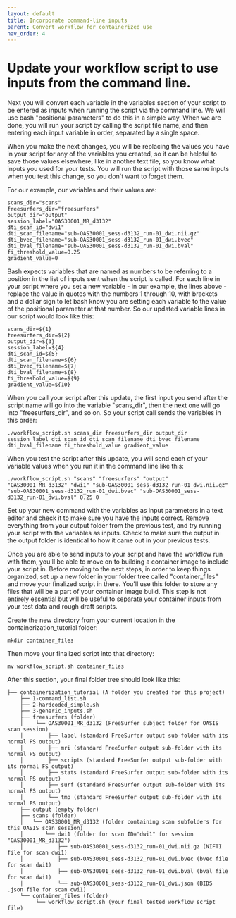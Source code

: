 ```yaml
---
layout: default
title: Incorporate command-line inputs
parent: Convert workflow for containerized use
nav_order: 4
---
```


# Update your workflow script to use inputs from the command line.

Next you will convert each variable in the variables section of your script to be entered as inputs when running the script via the command line. We will use bash "positional parameters" to do this in a simple way. When we are done, you will run your script by calling the script file name, and then entering each input variable in order, separated by a single space.

When you make the next changes, you will be replacing the values you have in your script for any of the variables you created, so it can be helpful to save those values elsewhere, like in another text file, so you know what inputs you used for your tests. You will run the script with those same inputs when you test this change, so you don't want to forget them.

For our example, our variables and their values are:
```
scans_dir="scans"
freesurfers_dir="freesurfers"
output_dir="output"
session_label="OAS30001_MR_d3132"
dti_scan_id="dwi1"
dti_scan_filename="sub-OAS30001_sess-d3132_run-01_dwi.nii.gz"
dti_bvec_filename="sub-OAS30001_sess-d3132_run-01_dwi.bvec"
dti_bval_filename="sub-OAS30001_sess-d3132_run-01_dwi.bval"
fi_threshold_value=0.25
gradient_value=0
```

Bash expects variables that are named as numbers to be referring to a position in the list of inputs sent when the script is called. For each line in your script where you set a new variable - in our example, the lines above - replace the value in quotes with the numbers 1 through 10, with brackets and a dollar sign to let bash know you are setting each variable to the value of the positional parameter at that number. So our updated variable lines in our script would look like this:

```
scans_dir=${1}
freesurfers_dir=${2}
output_dir=${3}
session_label=${4}
dti_scan_id=${5}
dti_scan_filename=${6}
dti_bvec_filename=${7}
dti_bval_filename=${8}
fi_threshold_value=${9}
gradient_value=${10}
```

When you call your script after this update, the first input you send after the script name will go into the variable "scans_dir", then the next one will go into "freesurfers_dir", and so on. So your script call sends the variables in this order:
```
./workflow_script.sh scans_dir freesurfers_dir output_dir session_label dti_scan_id dti_scan_filename dti_bvec_filename dti_bval_filename fi_threshold_value gradient_value
```

When you test the script after this update, you will send each of your variable values when you run it in the command line like this:
```
./workflow_script.sh "scans" "freesurfers" "output" "OAS30001_MR_d3132" "dwi1" "sub-OAS30001_sess-d3132_run-01_dwi.nii.gz" "sub-OAS30001_sess-d3132_run-01_dwi.bvec" "sub-OAS30001_sess-d3132_run-01_dwi.bval" 0.25 0
```

Set up your new command with the variables as input parameters in a text editor and check it to make sure you have the inputs correct. Remove everything from your output folder from the previous test, and try running your script with the variables as inputs. Check to make sure the output in the output folder is identical to how it came out in your previous tests.

Once you are able to send inputs to your script and have the workflow run with them, you'll be able to move on to building a container image to include your script in. Before moving to the next steps, in order to keep things organized, set up a new folder in your folder tree called "container_files" and move your finalized script in there. You'll use this folder to store any files that will be a part of your container image build. This step is not entirely essential but will be useful to separate your container inputs from your test data and rough draft scripts.

Create the new directory from your current location in the containerization_tutorial folder:
```
mkdir container_files
```

Then move your finalized script into that directory:
```
mv workflow_script.sh container_files
```

After this section, your final folder tree should look like this:

```
├── containerization_tutorial (A folder you created for this project)
    ├── 1-command_list.sh
    ├── 2-hardcoded_simple.sh
    ├── 3-generic_inputs.sh
    ├── freesurfers (folder)
    │    └── OAS30001_MR_d3132 (FreeSurfer subject folder for OASIS scan session)
    │        ├── label (standard FreeSurfer output sub-folder with its normal FS output)
    │        ├── mri (standard FreeSurfer output sub-folder with its normal FS output)
    │        ├── scripts (standard FreeSurfer output sub-folder with its normal FS output)
    │        ├── stats (standard FreeSurfer output sub-folder with its normal FS output)
    │        ├── surf (standard FreeSurfer output sub-folder with its normal FS output)
    │        └── tmp (standard FreeSurfer output sub-folder with its normal FS output)
    ├── output (empty folder)
    ├── scans (folder)
    │   └── OAS30001_MR_d3132 (folder containing scan subfolders for this OASIS scan session)
    │       └── dwi1 (folder for scan ID="dwi1" for session "OAS30001_MR_d3132")
    │           ├── sub-OAS30001_sess-d3132_run-01_dwi.nii.gz (NIFTI file for scan dwi1)
    │           ├── sub-OAS30001_sess-d3132_run-01_dwi.bvec (bvec file for scan dwi1)
    │           ├── sub-OAS30001_sess-d3132_run-01_dwi.bval (bval file for scan dwi1)
    │           └── sub-OAS30001_sess-d3132_run-01_dwi.json (BIDS .json file for scan dwi1)
    └── container_files (folder) 
         └── workflow_script.sh (your final tested workflow script file)
```
